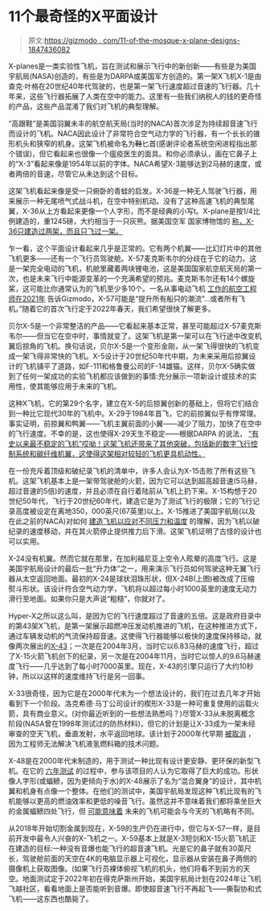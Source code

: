 # 11个最奇怪的X平面设计

> 原文:[https://gizmodo . com/11-of-the-mosque-x-plane-designs-1847436082](https://gizmodo.com/11-of-the-weirdest-x-plane-designs-1847436082)

X-planes是一类实验性飞机，旨在测试和展示飞行中的新创新——有些是为美国宇航局(NASA)创造的，有些是为DARPA或美国军方创造的。第一架X飞机X-1是由查克·叶格在20世纪40年代驾驶的，也是第一架飞行速度超过音速的飞行器。几十年来，这些飞行器拓展了人类在空中的能力。这里有一些我们纳税人的钱的更奇怪的产品，这些产品混淆了我们对飞机的典型理解。

“高跟鞋”是美国羽翼未丰的航空航天局(当时的NACA)首次涉足为持续超音速飞行而设计的飞机。NACA因此设计了非常符合空气动力学的飞行器，有一个长长的锥形机头和狭窄的机身。这架飞机被命名为~~鞋~~匕首(感谢评论者系统空闲进程指出那个错误)，但它看起来也很像一个瘟疫医生的面具。和你必须承认，画在它鼻子上的“X-3”看起来像是1954年以前的字体。NACA希望X-3能够达到2马赫的速度，或者两倍的音速，尽管它从未达到这个目标。

这架飞机看起来像是受一只俯卧的青蛙的启发。X-36是一种无人驾驶飞行器，用来展示一种无尾喷气式战斗机，在空中特别机动。没有了这种高速飞机的典型尾翼，X-36从上方看起来更像一个人字形，而不是经典的小写t。X-plane是按1/4比例建造的，重1245磅，大约相当于一只灰熊。据美国空军 国家博物馆的 [称，X-36只建造过两架，而且只飞过一架。](https://www.nationalmuseum.af.mil/Visit/Museum-Exhibits/Fact-Sheets/Display/Article/195764/nasaboeing-x-36/)

乍一看，这个平面设计看起来几乎是正常的。它有两个机翼——比幻灯片中的其他飞机更多——还有一个飞行员驾驶舱。X-57麦克斯韦尔的分歧在于它的动力。这是一架完全电动的飞机，机舱里藏着两块锂电池，这是美国国家航空航天局的第一次，也是未来飞行中能源变革的一个充满希望的预兆。麦克斯韦尔还有14个螺旋桨，这可能比你通常认为的飞机至少多10个。一名从事电动飞机 [工作的航空工程师在2021年](https://gizmodo.com/nasa-s-experimental-electric-airplane-edges-closer-to-i-1846383952) 告诉Gizmodo，X-57可能是“提升所有船只的潮流”...或者所有飞机。”随着它的首次飞行定于2022年春天，我们希望很快了解更多。

贝尔X-5是一个非常整洁的产品——它看起来基本正常，甚至可能超过X-57麦克斯韦尔——但当它在空中时，事情就变了。这架飞机是第一架可以在飞行途中改变机翼后掠角的飞机。换句话说，贝尔X-5是一个变形金刚，从一架飞得很快的飞机变成一架飞得非常快的飞机。X-5设计于20世纪50年代中期，为未来采用后掠翼设计的飞机铺平了道路，如F-111和格鲁曼公司的F-14雄猫。这样，贝尔X-5确实做到了任何一架成功的实验飞机都应该做到的事情:充分展示一项新设计或技术的实用性，使其能够应用于未来的飞机。

这种X飞机，它的第29个名字，建立在X-5的后掠翼创新的基础上，但将它们结合到一种比它现代30年的飞机中。X-29于1984年首飞，它的前掠翼似乎有悖常理。事实证明，前掠翼和鸭翼——飞机主翼前面的小翼——减少了阻力，加快了在空中的飞行速度。不幸的是，这也使得X-29天生不稳定——根据DARPA 的说法， [“有史以来最不稳定的飞机”哎呦！这架飞机还带来了其他突破，包括新的数字飞行控制系统和碳纤维机翼，这使得这架相对较轻的飞机更具机动性。](https://www.darpa.mil/about-us/timeline/x29)

在一份充斥着顶级和破纪录飞机的清单中，许多人会认为X-15击败了所有这些飞机。这架飞机基本上是一架带驾驶舱的火箭，因为它可以达到超高超音速(5马赫，超过音速的5倍)的速度，并且必须在自行着陆前从飞机上扔下来。X-15构想于20世纪50年代，飞行于20世纪60年代，建造它是为了测试飞行的极限；它的飞行记录高度被设定在离地350，000英尺(67英里)以上。X-15推进了美国宇航局(以及在此之前的NACA)对如何 [建造飞机以应对不同压力和温度](https://www.nasa.gov/centers/armstrong/news/FactSheets/FS-052-DFRC.html) 的理解，因为飞机以破纪录的速度移动，并在其火箭停止提供推力后下滑。这架飞机证明了古怪的设计也可以实用。

X-24没有机翼。然而它就在那里，在加利福尼亚上空令人眩晕的高度飞行。这是美国宇航局设计的最后一批“升力体”之一，用来演示飞行员如何驾驶这种无翼飞行器从太空返回地面。最初的X-24是球状泪珠形状，但X-24B(上图)被改成了压缩熨斗形状。该设计符合空气动力学，飞机将以超过每小时1000英里的速度无动力滑行至地面。如果你只是大声说“粗糙”，你就对了。

Hyper-X之所以这么叫，是因为它的飞行速度超过了音速的五倍。这是政府目录中的第43架X飞机，是第一架展示超燃冲压发动机推进的飞机，在这种推进方式下，通过车辆发动机的气流保持超音速。这使得飞行器能够以极快的速度保持移动，就像两次展出的[X-43](https://www.nasa.gov/centers/dryden/history/pastprojects/HyperX/index.html)；一次是在2004年3月，当时它以6.83马赫的速度飞行，超过了X-15火箭飞机创下的纪录，另一次是在2004年11月，当时它以惊人的9.6马赫速度飞行——几乎达到了每小时7000英里。现在，X-43的引擎只运行了大约10秒钟，所以以这样的速度维持飞行是另一回事。

X-33很奇怪，因为它是在2000年代末为一个想法设计的，我们在过去几年才开始看到下一个阶段。洛克希德·马丁公司设计的楔形X-33是一种可重复使用的运载火箭，具有商业意义。(对你最近听到的一些想法熟悉吗？)尽管X-33从未脱离概念阶段(NASA曾在1998年测试过的防热材料)，但它的计划是让X-33成为一架未经审查的空天飞机，垂直发射，水平返回地球。该计划于2000年代早期 [被取消](https://www.nasa.gov/centers/dryden/multimedia/imagegallery/X-33/X-33_proj_desc.html) ，因为工程师无法解决飞机液氢燃料箱的技术问题。

X-48是在2000年代末制造的，用于测试一种比现有设计更安静、更环保的新型飞机。在它的 [六年测试](https://www.nasa.gov/topics/aeronautics/features/X-48_research_ends.html) 的过程中，参与该项目的人认为它取得了巨大的成功。形状像人字形(或蝠鲼，因为更倾向于水)的X-48展示了名为“混合翼身”的设计，其中机翼和机身有点像一个整体。在他们的测试中，美国宇航局发现这种飞机比现有的飞机能够以更高的燃油效率和更低的噪音飞行。虽然这并不意味着我们都将乘坐巨大的金属蝠鲼四处飞行，但 [可能意味着](https://www.nasa.gov/topics/aeronautics/features/bwb_main.html) 未来的飞机可能会与今天的飞机略有不同。

从2018年开始切割金属到现在，X-59的生产仍在进行中，但它与X-57一样，是目前开发中最令人兴奋的X-飞机之一。X-59基本上就是X-3短剑和X-15火箭飞机正在建造的目标:一种没有音爆也能飞行的超音速飞机。光是它的鼻子就有30英尺长，驾驶舱前面的天空在4K的电脑显示器上可视化，显示器从安装在鼻子两侧的摄像机上获取图像。(如果飞行员裸体俯视飞机的机头，他们将看不到前方的天空。地面测试定于2022年初在得克萨斯州开始，美国宇航局计划在2024年让飞机飞越社区，看看地面上是否能听到音爆。即使超音速飞行不再起飞——撕裂协和式飞机——这东西也酷毙了。